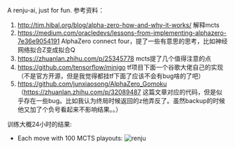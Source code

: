 A renju-ai, just for fun.
参考资料：
1. http://tim.hibal.org/blog/alpha-zero-how-and-why-it-works/ 解释mcts
2. https://medium.com/oracledevs/lessons-from-implementing-alphazero-7e36e9054191 AlphaZero connect four，提了一些有意思的思考，比如神经网络拟合Z变成拟合Q
3. https://zhuanlan.zhihu.com/p/25345778 mcts提了几个值得注意的点
4. https://github.com/tensorflow/minigo tf项目下面一个谷歌大佬自己的实现（不是官方开源，但是我觉得都挂tf下面了应该不会有bug啥的了吧）
5. https://github.com/junxiaosong/AlphaZero_Gomoku （https://zhuanlan.zhihu.com/p/32089487 这篇文章对应的代码，但是似乎存在一些bug。比如我认为终局时候返回的z他弄反了。虽然backup的时候他又加了个负号看起来不影响结果。。）

训练大概24小时的结果:
- Each move with 100 MCTS playouts:
![renju](https://raw.githubusercontent.com/kongjiellx/AlphaGoZero-like-Renju/master/renju.gif)
